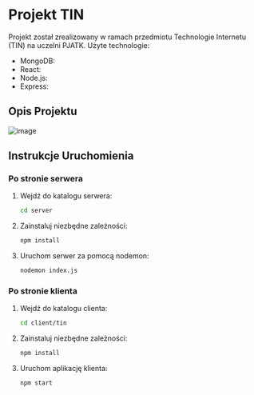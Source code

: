 # Projekt TIN

Projekt został zrealizowany w ramach przedmiotu Technologie Internetu (TIN) na uczelni PJATK.
Użyte technologie: 
- MongoDB: <i class="fab fa-mongodb"></i>
- React: <i class="fab fa-react"></i>
- Node.js: <i class="fab fa-node"></i>
- Express: <i class="fab fa-node-js"></i>

## Opis Projektu

![image](https://github.com/DucMajek/TIN/assets/97256581/abb85284-4562-42dd-8e21-3ff1392c5b4d)


## Instrukcje Uruchomienia

### Po stronie serwera

1. Wejdź do katalogu serwera:
   ```bash
   cd server
2. Zainstaluj niezbędne zależności:
   ```bash
   npm install

3. Uruchom serwer za pomocą nodemon:
   ```bash
   nodemon index.js

### Po stronie klienta

1. Wejdź do katalogu clienta:
   ```bash
   cd client/tin
2. Zainstaluj niezbędne zależności:
   ```bash
   npm install

3. Uruchom aplikację klienta:
   ```bash
   npm start



